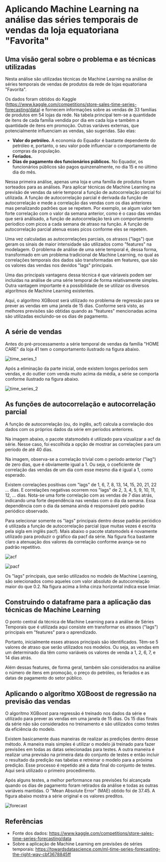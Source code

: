 # Aplicando Machine Learning na análise das séries temporais de vendas da loja equatoriana "Favorita"

## Uma visão geral sobre o problema e as técnicas utilizadas

Nesta análise são utilizadas técnicas de Machine Learning na análise de séries temporais de vendas de produtos da rede de lojas equatoriana "Favorita".

Os dados foram obtidos do Kaggle (https://www.kaggle.com/competitions/store-sales-time-series-forecasting/data) e fornecem informações sobre as vendas de 33 famílias de produtos em 54 lojas da rede. Na tabela principal tem-se a quantidade de itens de cada família vendida por dia em cada loja e também a quantidade de itens em promoção. Outras variáves externas, que potencialmente influenciam as vendas, são sugeridas. São elas:

- **Valor do petróleo.** A economia do Equador é bastante dependente do petróleo e, portanto, o seu valor pode influenciar o comportamento de compras da população.
- **Feriados.**
- **Dias de pagamento dos funcionários públicos.** No Equador, os funcionários públicos são pagos quinzenalmente, no dia 15 e no último dia do mês. 

Nessa primeira análise, apenas uma loja e uma família de produtos foram sorteados para as análises. Para aplicar técnicas de Machine Learning na previsão de vendas da série temporal a função de autocorrelação parcial foi utilizada. A função de autocorrelação parcial é derivada da função de autocorrelação e mede a correlação das vendas com os dias anteriores mas penalizando padrões que se repetem. Por exemplo, se algum valor tem forte correlação com o valor da semana anterior, como é o caso das vendas que será análisado, a função de autocorrelação terá um comportamento períodico com picos a cada semana de atraso na função. A função de autocorrelação parcial atenua esses picos conforme eles se repetem.

Uma vez calculadas as autocorrelações parciais, os atrasos ("lags") que geram os sinais de maior intensidade são utilizados como "features" na modelagem. O problema de análise de uma série temporal é, dessa forma, transformado em um problema tradicional de Machine Learning, no qual as correlações temporais dos dados são transformadas em features, que são os valores das vendas nos devidos "lags" principais. 

Uma das principais vantagens dessa técnica é que váriaveis podem ser incluídas na análise de uma série temporal de forma relativamente simples. Outra vantagem importante é a possibilidade de se utilizar os diversos algorítmos de Machine Learning existentes.  

Aqui, o algorítmo XGBoost será utilizado no problema de regressão para se prever as vendas em uma janela de 15 dias. Conforme será visto, as melhores previsões são obtidas quando as "features" mencionadas acima são utilizadas excluindo-se os dias de pagamento.

## A série de vendas

Antes do pré-processamento a série temporal de vendas da família "HOME CARE" da loja 41 tem o comportamento ilustrado na figura abaixo.

![time_series_1](https://user-images.githubusercontent.com/88217999/214460691-c7875ebb-5679-4ed5-8c81-31a9a4c78eed.png)

Após a eliminação da parte inicial, onde existem longos períodos sem vendas, e do outlier com venda muito acima da média, a série se comporta conforme ilustrado na figura abaixo.

![time_series_2](https://user-images.githubusercontent.com/88217999/214461472-b2f89157-828b-46bb-a885-2f2ba72cd308.png)

## As funções de autocorrelação e autocorrelação parcial

A função de autocorrelação (ou, do inglês, acf) calcula a correlação dos dados com os próprios dados da série em períodos anteriores. 

Na imagem abaixo, o pacote statsmodels é utilizado para vizualizar a acf da série. Nesse caso, foi escolhida a opção de mostrar as correlações para um período de até 40 dias. 

Na imagem, observa-se a correlação trivial com o período anterior ("lag") de zero dias, que é obviamente igual a 1. Ou seja, o coeficiente de correlação das vendas de um dia com esse mesmo dia é igual a 1, como esperado.   

Existem correlações positivas com "lags" de 1, 6, 7, 8, 13, 14, 15, 20, 21, 22 ... dias. E correlações negativas ocorrem nos "lags" de 2, 3, 4, 5, 9, 10, 11, 12, ... dias. Nota-se uma forte correlação com as vendas de 7 dias atrás, indicando uma forte dependência nas vendas com o dia da semana. Essa dependência com o dia da semana ainda é responsável pelo padrão periódico observado. 

Para selecionar somente os "lags" principais dentro desse padrão periódico é utilizada a função de autocorrelação parcial (que muitas vezes é escrita pela sigla em inglês pacf). Mais abaixo o pacote statsmodels é novamente utilizado para produzir o gráfico da pacf da série. Na figura fica bastante claro a atenuação dos valores da correlação conforme avança-se no padrão repetitivo. 

![acf](https://user-images.githubusercontent.com/88217999/214462822-f907cc15-943d-4510-a267-94a90b12751f.png)

![pacf](https://user-images.githubusercontent.com/88217999/214462508-efe94120-77a6-4bac-9a62-37349f870b48.png)

Os "lags" principais, que serão utilizados no modelo de Machine Learning, são selecionados como aqueles com valor absoluto de autocorrelação maior do que 0.2. Na figura acima a linha cinza horizontal indica esse limiar.  

## Construindo o dataframe para a aplicação das técnicas de Machine Learning

O ponto central da técnica de Machine Learning para a análise de Séries Temporais que é utilizada aqui consiste em transformar os atrasos ("lags") principais em "features" para o aprendizado. 

Portanto, inicialmente esses atrasos principais são identificados. Têm-se 5 valores de atraso que serão utilizados nos modelos. Ou seja, as vendas em um determinado dia têm como variáveis os valores de venda a 1, 2, 6, 7, e 14 dias atrás.

Além dessas features, de forma geral, também são considerados na análise o número de itens em promoção, o preço do petróleo, os feriados e as datas de pagamento do setor público.

## Aplicando o algorítmo XGBoost de regressão na previsão das vendas

O algorítmo XGBoost para regressão é treinado nos dados da série e utilizado para prever as vendas em uma janela de 15 dias. Os 15 dias finais da série não são considerados no treinamento e são utilizados como testes da eficiência do modelo. 

Existem basicamente duas maneiras de realizar as predições dentro desse método. A maneira mais simples é utilizar o modelo já treinado para fazer previsões em todas as datas selecionadas para testes. A outra maneira é realizar uma previsão na primeira data do conjunto de testes e então incluir o resultado da predição nas tabelas e retreinar o modelo para a próxima predição. Esse processo é repetido até a data final do conjunto de testes. Aqui será utilizado o primeiro procedimento.

Após alguns testes, a melhor performance nas previsões foi alcançada quando os dias de pagamento foram retirados da análise e todas as outras variáveis mantidas. O "Mean Absolute Error" (MAE) obtido foi de 37.45. A figura abaixo mostra a série original e os valores preditos.

![forecast](https://user-images.githubusercontent.com/88217999/214466032-6e7a58d7-619e-42eb-b0ac-1b676dc18d75.png)

## Referências

- Fonte dos dados: https://www.kaggle.com/competitions/store-sales-time-series-forecasting/data
- Sobre a aplicação de Machine Learning em previsões de séries temporais: https://towardsdatascience.com/ml-time-series-forecasting-the-right-way-cbf3678845ff

